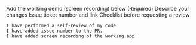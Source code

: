 Add the working demo (screen recording) below (Required)
Describe your changes
Issue ticket number and link
Checklist before requesting a review

    I have performed a self-review of my code
    I have added issue number to the PR.
    I have added screen recording of the working app.
